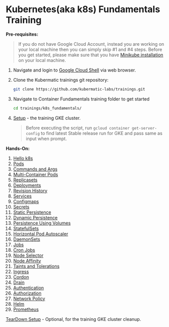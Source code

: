 # Kubernetes(aka k8s) Fundamentals Training

**Pre-requisites:**

>If you do not have Google Cloud Account, instead you are working on your local machine then you can simply skip #1 and #4 steps. Before you get started, please make sure that you have [Minikube installation](https://minikube.sigs.k8s.io/docs/start/) on your local machine.

1. Navigate and login to [Google Cloud Shell](https://ssh.cloud.google.com ) via web browser. 

2. Clone the Kubermatic trainings git repository:
    ```bash
    git clone https://github.com/kubermatic-labs/trainings.git
    ```

3. Navigate to Container Fundamentals training folder to get started
    ```bash  
    cd trainings/k8s_fundamentals/
    ```

4. [Setup](00_setup/README.md) - the training GKE cluster.
   >Before executing the script, run `gcloud container get-server-config` to find latest Stable release run for GKE and pass same as input when prompt.

**Hands-On:**

1. [Hello k8s](01_hello-k8s/README.md)
2. [Pods](02_pods/README.md)
3. [Commands and Args](03_commands-and-args/README.md)
4. [Multi-Container Pods](04_multi-container-pods/README.md)
5. [Replicasets](05_replicasets/README.md)
6. [Deployments](06_deployments/README.md)
7. [Revision History](07_revision-history/README.md)
8. [Services](08_services/README.md)
9. [Configmaps](09_configmaps/README.md)
10. [Secrets](10_secrets/README.md)
11. [Static Persistence](11_persistence-static/README.md)
12. [Dynamic Persistence](12_persistence-dynamic/README.md)
13. [Persistence Using Volumes](13_persistence-use-volume/README.md)
14. [StatefulSets](14_statefulsets/README.md)
15. [Horizontal Pod Autoscaler](15_hpas/README.md)
16. [DaemonSets](16_daemonsets/README.md)
17. [Jobs](17_jobs/README.md)
18. [Cron Jobs](18_cronjobs/README.md)
19. [Node Selector](19_scheduling-node-selector/README.md)
20. [Node Affinity](19_scheduling-node-affinity/README.md)
21. [Taints and Tolerations](19_scheduling-taints-and-tolerations/README.md)
22. [Ingress](19_ingress/README.md)
23. [Cordon](19_cordon/README.md)
24. [Drain](19_drain/README.md)
25. [Authentication](19_authentication/README.md)
26. [Authorization](19_authorization/README.md)
27. [Network Policy](19_networkpolicies/README.md)
28. [Helm](19_helm/README.md)
29. [Prometheus](19_prometheus/README.md)

[TearDown Setup](99_teardown/README.md) - Optional, for the training GKE cluster cleanup. 







